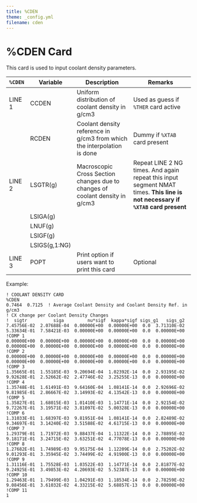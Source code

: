 ```yaml
---
title: %CDEN
theme: _config.yml
filename: cden
---
```


# %CDEN Card

This card is used to input coolant density parameters.

| `%CDEN` | Variable | Description | Remarks |
| --- | --- | --- | --- |
| LINE 1 | CCDEN | Uniform distribution of coolant density in g/cm3 | Used as guess if `%THER` card active |
|        | RCDEN | Coolant density reference in g/cm3 from which the interpolation is done | Dummy if `%XTAB` card present |
| LINE 2 | LSGTR(g) | Macroscopic Cross Section changes due to changes of coolant density in g/cm3  | Repeat LINE 2 NG times. And again repeat this input segment NMAT times. **This line is not necessary if `%XTAB` card present** |
|   | LSIGA(g) |
|   | LNUF(g) |
|   | LSIGF(g) |
|   | LSIGS(g,1:NG) |
| LINE 3 | POPT | Print option if users want to print this card | Optional |

Example:
```
! COOLANT DENSITY CARD
%CDEN
0.7464  0.7125  ! Average Coolant Density and Coolant Density Ref. in g/cm3
! CX change per Coolant Density Changes
!  sigtr          siga         nu*sigf  kappa*sigf sigs_g1   sigs_g2
7.45756E-02  2.07688E-04  0.00000E+00  0.00000E+00  0.0  3.71310E-02
5.33634E-01  7.58421E-03  0.00000E+00  0.00000E+00  0.0  0.00000E+00    !COMP 1
0.00000E+00  0.00000E+00  0.00000E+00  0.00000E+00  0.0  0.00000E+00
0.00000E+00  0.00000E+00  0.00000E+00  0.00000E+00  0.0  0.00000E+00    !COMP 2
0.00000E+00  0.00000E+00  0.00000E+00  0.00000E+00  0.0  0.00000E+00
0.00000E+00  0.00000E+00  0.00000E+00  0.00000E+00  0.0  0.00000E+00    !COMP 3
1.35665E-01  1.55185E-03  9.20694E-04  1.02392E-14  0.0  2.93195E-02
9.92628E-01  2.52662E-02  2.47746E-02  3.25255E-13  0.0  0.00000E+00    !COMP 4
1.35748E-01  1.61491E-03  9.64160E-04  1.08141E-14  0.0  2.92696E-02
9.81985E-01  2.86667E-02  3.14993E-02  4.13542E-13  0.0  0.00000E+00    !COMP 5
1.35827E-01  1.68015E-03  1.01410E-03  1.14771E-14  0.0  2.92154E-02
9.72267E-01  3.19571E-02  3.81097E-02  5.00328E-13  0.0  0.00000E+00    !COMP 6
1.31033E-01  1.68397E-03  9.81951E-04  1.08141E-14  0.0  2.82489E-02
9.34697E-01  3.14240E-02  3.51588E-02  4.61715E-13  0.0  0.00000E+00    !COMP 7
1.29379E-01  1.71972E-03  9.88437E-04  1.11322E-14  0.0  2.78895E-02
9.18171E-01  3.24715E-02  3.63251E-02  4.77078E-13  0.0  0.00000E+00    !COMP 8
1.27682E-01  1.74989E-03  9.95175E-04  1.12209E-14  0.0  2.75202E-02
9.01293E-01  3.35945E-02  3.74499E-02  4.91900E-13  0.0  0.00000E+00    !COMP 9
1.31116E-01  1.75528E-03  1.03522E-03  1.14771E-14  0.0  2.81877E-02
9.24925E-01  3.49853E-02  4.20693E-02  5.52387E-13  0.0  0.00000E+00    !COMP 10
1.29463E-01  1.79499E-03  1.04291E-03  1.18534E-14  0.0  2.78259E-02
9.08456E-01  3.61032E-02  4.33215E-02  5.68857E-13  0.0  0.00000E+00    !COMP 11
1
```
